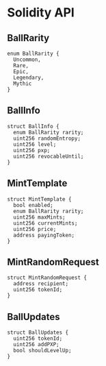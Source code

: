 # Solidity API

## BallRarity

```solidity
enum BallRarity {
  Uncommon,
  Rare,
  Epic,
  Legendary,
  Mythic
}
```

## BallInfo

```solidity
struct BallInfo {
  enum BallRarity rarity;
  uint256 randomEntropy;
  uint256 level;
  uint256 pxp;
  uint256 revocableUntil;
}
```

## MintTemplate

```solidity
struct MintTemplate {
  bool enabled;
  enum BallRarity rarity;
  uint256 maxMints;
  uint256 currentMints;
  uint256 price;
  address payingToken;
}
```

## MintRandomRequest

```solidity
struct MintRandomRequest {
  address recipient;
  uint256 tokenId;
}
```

## BallUpdates

```solidity
struct BallUpdates {
  uint256 tokenId;
  uint256 addPXP;
  bool shouldLevelUp;
}
```

